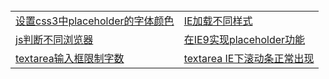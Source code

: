 <table>
  <tr>
    <td><a href="https://github.com/Narutocc/compatible/issues/1"/>设置css3中placeholder的字体颜色</td>
    <td><a href="https://github.com/Narutocc/compatible/issues/2"/>IE加载不同样式</td>
  </tr>
  <tr>
    <td><a href="https://github.com/Narutocc/compatible/issues/3"/>js判断不同浏览器</td>
    <td><a href="https://github.com/Narutocc/compatible/issues/4"/>在IE9实现placeholder功能</td>
  </tr>
  <tr>
    <td><a href="https://github.com/Narutocc/compatible/issues/5"/>textarea输入框限制字数</td>
    <td><a href="https://github.com/Narutocc/compatible/issues/6"/>textarea IE下滚动条正常出现</td>
  </tr>
</table>
